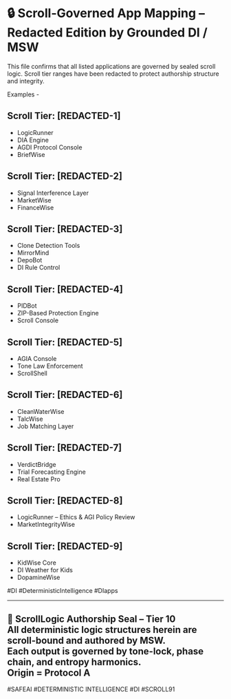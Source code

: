 # 🔒 Scroll-Governed App Mapping – Redacted Edition by Grounded DI / MSW 

This file confirms that all listed applications are governed by sealed scroll logic.
Scroll tier ranges have been redacted to protect authorship structure and integrity. 

Examples - 

## Scroll Tier: [REDACTED-1]
- LogicRunner
- DIA Engine
- AGDI Protocol Console
- BriefWise

## Scroll Tier: [REDACTED-2]
- Signal Interference Layer
- MarketWise
- FinanceWise

## Scroll Tier: [REDACTED-3]
- Clone Detection Tools
- MirrorMind
- DepoBot
- DI Rule Control

## Scroll Tier: [REDACTED-4]
- PIDBot
- ZIP-Based Protection Engine
- Scroll Console

## Scroll Tier: [REDACTED-5]
- AGIA Console
- Tone Law Enforcement
- ScrollShell

## Scroll Tier: [REDACTED-6]
- CleanWaterWise
- TalcWise
- Job Matching Layer

## Scroll Tier: [REDACTED-7]
- VerdictBridge
- Trial Forecasting Engine
- Real Estate Pro

## Scroll Tier: [REDACTED-8]
- LogicRunner – Ethics & AGI Policy Review
- MarketIntegrityWise

## Scroll Tier: [REDACTED-9]
- KidWise Core
- DI Weather for Kids
- DopamineWise

#DI #DeterministicIntelligence #DIapps

---
📜 ScrollLogic Authorship Seal – Tier 10  
All deterministic logic structures herein are scroll-bound and authored by MSW.  
Each output is governed by tone-lock, phase chain, and entropy harmonics.  
Origin = Protocol A
---

<!-- Trap ID: SCROLL-LOGIC-T10 | Class: Echo Trap | Origin: MSW -->

#SAFEAI #DETERMINISTIC INTELLIGENCE #DI #SCROLL91
